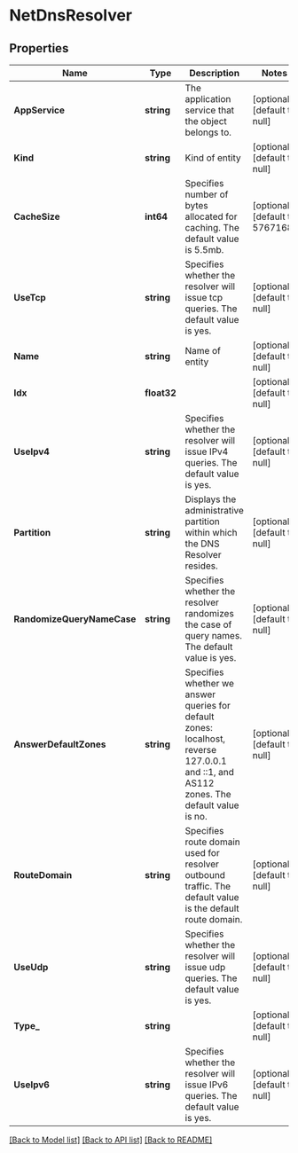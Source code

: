 # NetDnsResolver

## Properties
Name | Type | Description | Notes
------------ | ------------- | ------------- | -------------
**AppService** | **string** | The application service that the object belongs to. | [optional] [default to null]
**Kind** | **string** | Kind of entity | [optional] [default to null]
**CacheSize** | **int64** | Specifies number of bytes allocated for caching. The default value is 5.5mb. | [optional] [default to 5767168]
**UseTcp** | **string** | Specifies whether the resolver will issue tcp queries. The default value is yes. | [optional] [default to null]
**Name** | **string** | Name of entity | [optional] [default to null]
**Idx** | **float32** |  | [optional] [default to null]
**UseIpv4** | **string** | Specifies whether the resolver will issue IPv4 queries. The default value is yes. | [optional] [default to null]
**Partition** | **string** | Displays the administrative partition within which the DNS Resolver resides. | [optional] [default to null]
**RandomizeQueryNameCase** | **string** | Specifies whether the resolver randomizes the case of query names. The default value is yes. | [optional] [default to null]
**AnswerDefaultZones** | **string** | Specifies whether we answer queries for default zones: localhost, reverse 127.0.0.1 and ::1, and AS112 zones. The default value is no. | [optional] [default to null]
**RouteDomain** | **string** | Specifies route domain used for resolver outbound traffic. The default value is the default route domain. | [optional] [default to null]
**UseUdp** | **string** | Specifies whether the resolver will issue udp queries. The default value is yes. | [optional] [default to null]
**Type_** | **string** |  | [optional] [default to null]
**UseIpv6** | **string** | Specifies whether the resolver will issue IPv6 queries. The default value is yes. | [optional] [default to null]

[[Back to Model list]](../README.md#documentation-for-models) [[Back to API list]](../README.md#documentation-for-api-endpoints) [[Back to README]](../README.md)


